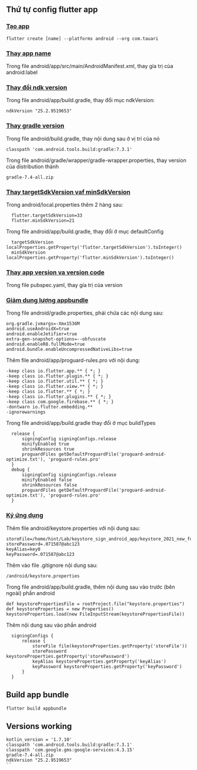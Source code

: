 ## Thứ tự config flutter app

### <ins>Tạo app</ins>

`flutter create [name] --platforms android --org com.tauari`

### <ins>Thay app name</ins>

Trong file android/app/src/main/AndroidManifest.xml, thay gía trị của android:label

### <ins>Thay đổi ndk version</ins>
Trong file android/app/build.gradle, thay đổi mục ndkVersion:
```
ndkVersion "25.2.9519653"
```

### <ins>Thay gradle version
Trong file android/build.gradle, thay nội dung sau ở vị trí của nó
```
classpath 'com.android.tools.build:gradle:7.3.1'
```
Trong file android/gradle/wrapper/gradle-wrapper.properties, thay version của distribution thành
```
gradle-7.4-all.zip
```
### <ins>Thay targetSdkVersion vaf minSdkVersion</ins>
Trong android/local.properties thêm 2 hàng sau:
```
  flutter.targetSdkVersion=33
  flutter.minSdkVersion=21
```
Trong file android/app/build.gradle, thay đổi ở mục defaultConfig
```
  targetSdkVersion localProperties.getProperty('flutter.targetSdkVersion').toInteger()
  minSdkVersion localProperties.getProperty('flutter.minSdkVersion').toInteger()
```

### <ins>Thay app version va version code</ins>
Trong file pubspec.yaml, thay gía trị của version

### <ins>Giảm dung lượng appbundle</ins>
Trong file android/gradle.properties, phải chứa các nội dung sau:
```
org.gradle.jvmargs=-Xmx1536M
android.useAndroidX=true
android.enableJetifier=true
extra-gen-snapshot-options=--obfuscate
android.enableR8.fullMode=true
android.bundle.enableUncompressedNativeLibs=true
```

Thêm file android/app/proguard-rules.pro với nội dung:
```
-keep class io.flutter.app.** { *; }
-keep class io.flutter.plugin.** { *; }
-keep class io.flutter.util.** { *; }
-keep class io.flutter.view.** { *; }
-keep class io.flutter.** { *; }
-keep class io.flutter.plugins.** { *; }
-keep class com.google.firebase.** { *; }
-dontwarn io.flutter.embedding.**
-ignorewarnings
```

Trong file android/app/build.gradle thay đổi ở mục buildTypes
```
  release {
      signingConfig signingConfigs.release
      minifyEnabled true
      shrinkResources true
      proguardFiles getDefaultProguardFile('proguard-android-optimize.txt'), 'proguard-rules.pro'
  }
  debug {
      signingConfig signingConfigs.release
      minifyEnabled false
      shrinkResources false
      proguardFiles getDefaultProguardFile('proguard-android-optimize.txt'), 'proguard-rules.pro'
  }
```

### <ins>Ký ứng dụng</ins>

Thêm file android/keystore.properties với nội dung sau:
```
storeFile=/home/hint/Lab/keystore_sign_android_app/keystore_2021_new_format.jks
storePassword=.071587@abc123
keyAlias=key0
keyPassword=.071587@abc123
```

Thêm vào file .gitignore nội dung sau:
```
/android/keystore.properties
```

Trong file android/app/build.gradle, thêm nội dung sau vào trước (bên ngoài) phần android
```
def keystorePropertiesFile = rootProject.file("keystore.properties")
def keystoreProperties = new Properties()
keystoreProperties.load(new FileInputStream(keystorePropertiesFile))
```

Thêm nội dung sau vào phần android

```
  signingConfigs {
      release {
          storeFile file(keystoreProperties.getProperty('storeFile'))
          storePassword keystoreProperties.getProperty('storePassword')
          keyAlias keystoreProperties.getProperty('keyAlias')
          keyPassword keystoreProperties.getProperty('keyPassword')
      }
  }
```
## Build app bundle

`flutter build appbundle`

## Versions working
```
kotlin_version = '1.7.10'
classpath 'com.android.tools.build:gradle:7.3.1'
classpath 'com.google.gms:google-services:4.3.15'
gradle-7.4-all.zip
ndkVersion "25.2.9519653"
``